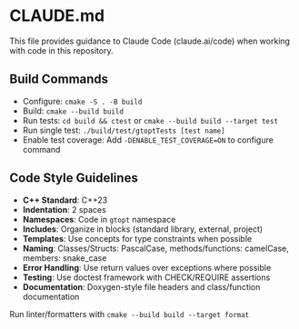 # CLAUDE.md

This file provides guidance to Claude Code (claude.ai/code) when working with code in this repository.

## Build Commands
- Configure: `cmake -S . -B build`
- Build: `cmake --build build`
- Run tests: `cd build && ctest` or `cmake --build build --target test`
- Run single test: `./build/test/gtoptTests [test name]`
- Enable test coverage: Add `-DENABLE_TEST_COVERAGE=ON` to configure command

## Code Style Guidelines
- **C++ Standard**: C++23
- **Indentation**: 2 spaces
- **Namespaces**: Code in `gtopt` namespace
- **Includes**: Organize in blocks (standard library, external, project)
- **Templates**: Use concepts for type constraints when possible
- **Naming**: Classes/Structs: PascalCase, methods/functions: camelCase, members: snake_case
- **Error Handling**: Use return values over exceptions where possible
- **Testing**: Use doctest framework with CHECK/REQUIRE assertions
- **Documentation**: Doxygen-style file headers and class/function documentation

Run linter/formatters with `cmake --build build --target format`
